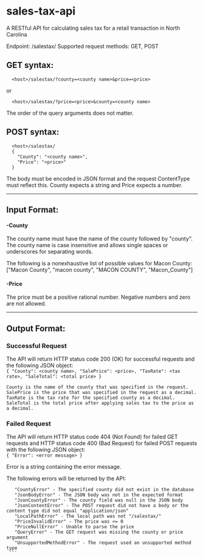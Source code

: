 # sales-tax-api
A RESTful API for calculating sales tax for a retail transaction in North Carolina

Endpoint: /salestax/
Supported request methods: GET, POST

##  GET syntax:    
```
  <host>/salestax/?county=<county name>&price=<price>
```
  or  
```
  <host>/salestax/?price=<price>&county=<county name>
```
  
  The order of the query arguments does not matter.
  
## POST syntax:    
```
  <host>/salestax/
  {
    "County": "<county name>",
    "Price": "<price>"
  }
```
  The body must be encoded in JSON format and the request ContentType must reflect this.
  County expects a string and Price expects a number.

---------------------------------------------------------------------------------------------------
## Input Format:

  #### -County  
  
  The county name must have the name of the county followed by "county".
  The county name is case insensitive and allows single spaces or underscores for separating words.

  The following is a nonexhaustive list of possible values for Macon County:  
    ["Macon County", "macon county", "MACON COUNTY", "Macon_County"]
    
  #### -Price
  
  The price must be a positive rational number.
  Negative numbers and zero are not allowed.
  
---------------------------------------------------------------------------------------------------
## Output Format:
    
  ###  Successful Request
  
  The API will return HTTP status code 200 (OK) for successful requests and the following JSON object:  
    ```
      {
        "County": <county name>,
        "SalePrice": <price>,
        "TaxRate": <tax rate>,
        "SaleTotal": <total price>
      }
    ```
        
    County is the name of the county that was specified in the request.
    SalePrice is the price that was specified in the request as a decimal.
    TaxRate is the tax rate for the specified county as a decimal.
    SaleTotal is the total price after applying sales tax to the price as a decimal.
    
  ### Failed Request
    
  The API will return HTTP status code 404 (Not Found) for failed GET requests and HTTP status code 400 (Bad Request) 
    for failed POST requests with the following JSON object:    
    ```
    {
    "Error": <error message>
    }
    ```
      
   Error is a string containing the error message.
      
   The following errors will be returned by the API:
   ```
      "CountyError" - The specified county did not exist in the database
      "JsonBodyError" - The JSON body was not in the expected format
      "JsonCountyError" - The county field was null in the JSON body
      "JsonContentError" - The POST request did not have a body or the content type did not equal "application/json"
      "LocalPathError" - The local path was not "/salestax/"
      "PriceInvalidError" - The price was <= 0
      "PriceNullError" - Unable to parse the price
      "QueryError" - The GET request was missing the county or price argument
      "UnsupportedMethodError" - The request used an unsupported method type
    ```
